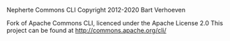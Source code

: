 Nepherte Commons CLI
Copyright 2012-2020 Bart Verhoeven

Fork of Apache Commons CLI, licenced under the Apache License 2.0
This project can be found at http://commons.apache.org/cli/